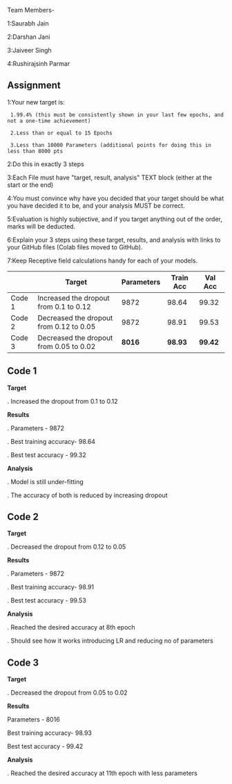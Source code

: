 Team Members-

1:Saurabh Jain

2:Darshan Jani

3:Jaiveer Singh

4:Rushirajsinh Parmar

## Assignment

1:Your new target is:
     
     1.99.4% (this must be consistently shown in your last few epochs, and not a one-time achievement)
     
     2.Less than or equal to 15 Epochs
     
     3.Less than 10000 Parameters (additional points for doing this in less than 8000 pts

2:Do this in exactly 3 steps

3:Each File must have "target, result, analysis" TEXT block (either at the start or the end)

4:You must convince why have you decided that your target should be what you have decided it to be, and your analysis MUST be correct. 

5:Evaluation is highly subjective, and if you target anything out of the order, marks will be deducted. 

6:Explain your 3 steps using these target, results, and analysis with links to your GitHub files (Colab files moved to GitHub). 

7:Keep Receptive field calculations handy for each of your models. 



|        | Target                                  | Parameters | Train Acc | Val Acc   |
| :----- | --------------------------------------- | ---------- | --------- | --------- |
| Code 1 | Increased the dropout from 0.1 to 0.12  | 9872       | 98.64     | 99.32     |
| Code 2 | Decreased the dropout from 0.12 to 0.05 | 9872       | 98.91     | 99.53     |
| Code 3 | Decreased the dropout from 0.05 to 0.02 | **8016**   | **98.93** | **99.42** |



## Code 1

**Target**

. Increased the dropout from 0.1 to 0.12

**Results**

. Parameters - 9872

. Best training accuracy- 98.64

. Best test accuracy - 99.32

**Analysis**

. Model is still under-fitting

. The accuracy of both is reduced by increasing dropout

## Code 2

**Target**

. Decreased the dropout from 0.12 to 0.05

**Results**

. Parameters - 9872

. Best training accuracy- 98.91

. Best test accuracy - 99.53

**Analysis**

. Reached the desired accuracy at 8th epoch

. Should see how it works introducing LR and reducing no of parameters

## Code 3

**Target**

. Decreased the dropout from 0.05 to 0.02

**Results**

Parameters - 8016

Best training accuracy- 98.93

Best test accuracy - 99.42

**Analysis**

. Reached the desired accuracy at 11th epoch with less parameters







